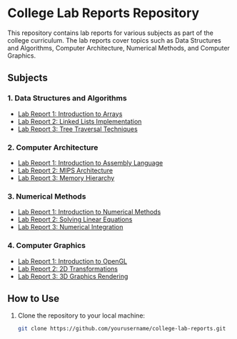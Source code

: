 # College Lab Reports Repository

This repository contains lab reports for various subjects as part of the college curriculum. The lab reports cover topics such as Data Structures and Algorithms, Computer Architecture, Numerical Methods, and Computer Graphics.

## Subjects

### 1. Data Structures and Algorithms

- [Lab Report 1: Introduction to Arrays](./data_structures_algorithms/lab1_arrays.pdf)
- [Lab Report 2: Linked Lists Implementation](./data_structures_algorithms/lab2_linked_lists.pdf)
- [Lab Report 3: Tree Traversal Techniques](./data_structures_algorithms/lab3_tree_traversal.pdf)

### 2. Computer Architecture

- [Lab Report 1: Introduction to Assembly Language](./computer_architecture/lab1_assembly_intro.pdf)
- [Lab Report 2: MIPS Architecture](./computer_architecture/lab2_mips_architecture.pdf)
- [Lab Report 3: Memory Hierarchy](./computer_architecture/lab3_memory_hierarchy.pdf)

### 3. Numerical Methods

- [Lab Report 1: Introduction to Numerical Methods](./numerical_methods/lab1_intro_numerical_methods.pdf)
- [Lab Report 2: Solving Linear Equations](./numerical_methods/lab2_linear_equations.pdf)
- [Lab Report 3: Numerical Integration](./numerical_methods/lab3_numerical_integration.pdf)

### 4. Computer Graphics

- [Lab Report 1: Introduction to OpenGL](./computer_graphics/lab1_opengl_intro.pdf)
- [Lab Report 2: 2D Transformations](./computer_graphics/lab2_2d_transformations.pdf)
- [Lab Report 3: 3D Graphics Rendering](./computer_graphics/lab3_3d_graphics_rendering.pdf)

## How to Use

1. Clone the repository to your local machine:

   ```bash
   git clone https://github.com/yourusername/college-lab-reports.git
